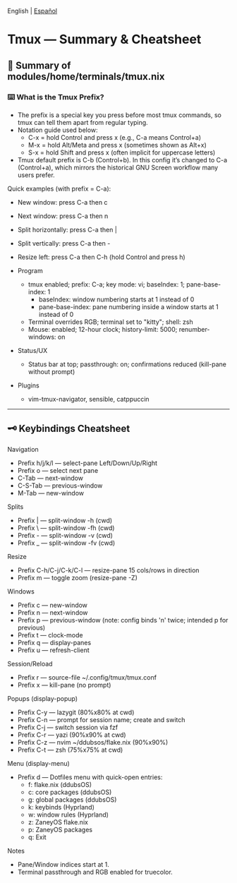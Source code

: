 English | [Español](./tmux.cheatsheet.es.md)

# Tmux — Summary & Cheatsheet

## 🚀 Summary of modules/home/terminals/tmux.nix

### ⌨️ What is the Tmux Prefix?

- The prefix is a special key you press before most tmux commands, so tmux can tell them apart from regular typing.
- Notation guide used below:
    - C-x = hold Control and press x (e.g., C-a means Control+a)
    - M-x = hold Alt/Meta and press x (sometimes shown as Alt+x)
    - S-x = hold Shift and press x (often implicit for uppercase letters)
- Tmux default prefix is C-b (Control+b). In this config it’s changed to C-a (Control+a), which mirrors the historical GNU Screen workflow many users prefer.

Quick examples (with prefix = C-a):

- New window: press C-a then c
- Next window: press C-a then n
- Split horizontally: press C-a then |
- Split vertically: press C-a then -
- Resize left: press C-a then C-h (hold Control and press h)

- Program
    - tmux enabled; prefix: C-a; key mode: vi; baseIndex: 1; pane-base-index: 1
        - baseIndex: window numbering starts at 1 instead of 0
        - pane-base-index: pane numbering inside a window starts at 1 instead of 0
    - Terminal overrides RGB; terminal set to "kitty"; shell: zsh
    - Mouse: enabled; 12-hour clock; history-limit: 5000; renumber-windows: on

- Status/UX
    - Status bar at top; passthrough: on; confirmations reduced (kill-pane without prompt)

- Plugins
    - vim-tmux-navigator, sensible, catppuccin

---

## 🗝️ Keybindings Cheatsheet

Navigation

- Prefix h/j/k/l — select-pane Left/Down/Up/Right
- Prefix o — select next pane
- C-Tab — next-window
- C-S-Tab — previous-window
- M-Tab — new-window

Splits

- Prefix | — split-window -h (cwd)
- Prefix \ — split-window -fh (cwd)
- Prefix - — split-window -v (cwd)
- Prefix \_ — split-window -fv (cwd)

Resize

- Prefix C-h/C-j/C-k/C-l — resize-pane 15 cols/rows in direction
- Prefix m — toggle zoom (resize-pane -Z)

Windows

- Prefix c — new-window
- Prefix n — next-window
- Prefix p — previous-window (note: config binds 'n' twice; intended p for previous)
- Prefix t — clock-mode
- Prefix q — display-panes
- Prefix u — refresh-client

Session/Reload

- Prefix r — source-file ~/.config/tmux/tmux.conf
- Prefix x — kill-pane (no prompt)

Popups (display-popup)

- Prefix C-y — lazygit (80%x80% at cwd)
- Prefix C-n — prompt for session name; create and switch
- Prefix C-j — switch session via fzf
- Prefix C-r — yazi (90%x90% at cwd)
- Prefix C-z — nvim ~/ddubsos/flake.nix (90%x90%)
- Prefix C-t — zsh (75%x75% at cwd)

Menu (display-menu)

- Prefix d — Dotfiles menu with quick-open entries:
    - f: flake.nix (ddubsOS)
    - c: core packages (ddubsOS)
    - g: global packages (ddubsOS)
    - k: keybinds (Hyprland)
    - w: window rules (Hyprland)
    - z: ZaneyOS flake.nix
    - p: ZaneyOS packages
    - q: Exit

Notes

- Pane/Window indices start at 1.
- Terminal passthrough and RGB enabled for truecolor.
